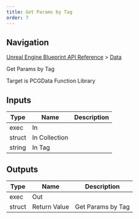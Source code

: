 ```yaml
---
title: Get Params by Tag
order: 7
---
```

## Navigation

[Unreal Engine Blueprint API Reference](https://dev.epicgames.com/documentation/en-us/unreal-engine/BlueprintAPI) > [Data](https://dev.epicgames.com/documentation/en-us/unreal-engine/BlueprintAPI/Data)

Get Params by Tag

Target is PCGData Function Library

## Inputs

| Type | Name | Description |
| --- | --- | --- |
| exec | In |  |
| struct | In Collection |  |
| string | In Tag |  |

## Outputs

| Type | Name | Description |
| --- | --- | --- |
| exec | Out |  |
| struct | Return Value | Get Params by Tag |
